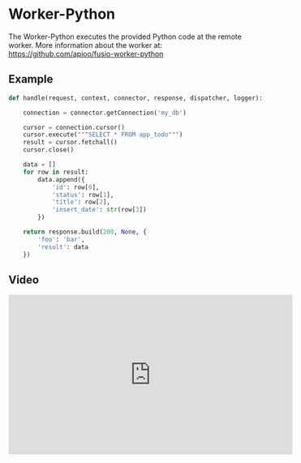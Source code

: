 
# Worker-Python

The Worker-Python executes the provided Python code at the remote worker.
More information about the worker at: https://github.com/apioo/fusio-worker-python

## Example

```python
def handle(request, context, connector, response, dispatcher, logger):

    connection = connector.getConnection('my_db')

    cursor = connection.cursor()
    cursor.execute("""SELECT * FROM app_todo""")
    result = cursor.fetchall()
    cursor.close()

    data = []
    for row in result:
        data.append({
            'id': row[0],
            'status': row[1],
            'title': row[2],
            'insert_date': str(row[3])
        })

    return response.build(200, None, {
        'foo': 'bar',
        'result': data
    })
```

## Video

<iframe width="560" height="315" src="https://www.youtube.com/embed/L3jHzZmFdWc" title="YouTube video player" frameborder="0" allow="accelerometer; autoplay; clipboard-write; encrypted-media; gyroscope; picture-in-picture" allowfullscreen></iframe>
